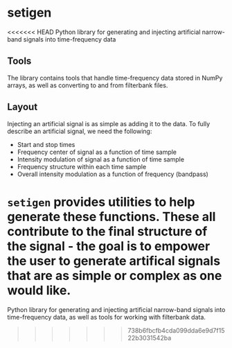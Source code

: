 # setigen
<<<<<<< HEAD
Python library for generating and injecting artificial narrow-band signals into time-frequency data

## Tools
The library contains tools that handle time-frequency data stored in NumPy arrays, as well as converting to and from filterbank files.

## Layout

Injecting an artificial signal is as simple as adding it to the data. To fully describe an artificial signal, we need the following:

* Start and stop times
* Frequency center of signal as a function of time sample
* Intensity modulation of signal as a function of time sample
* Frequency structure within each time sample
* Overall intensity modulation as a function of frequency (bandpass)

`setigen` provides utilities to help generate these functions. These all contribute to the final structure of the signal - the goal is to empower the user to generate artifical signals that are as simple or complex as one would like.
=======
Python library for generating and injecting artificial narrow-band signals into time-frequency data, as well as tools for working with filterbank data.

>>>>>>> 738b6fbcfb4cda099dda6e9d7f1522b3031542ba

